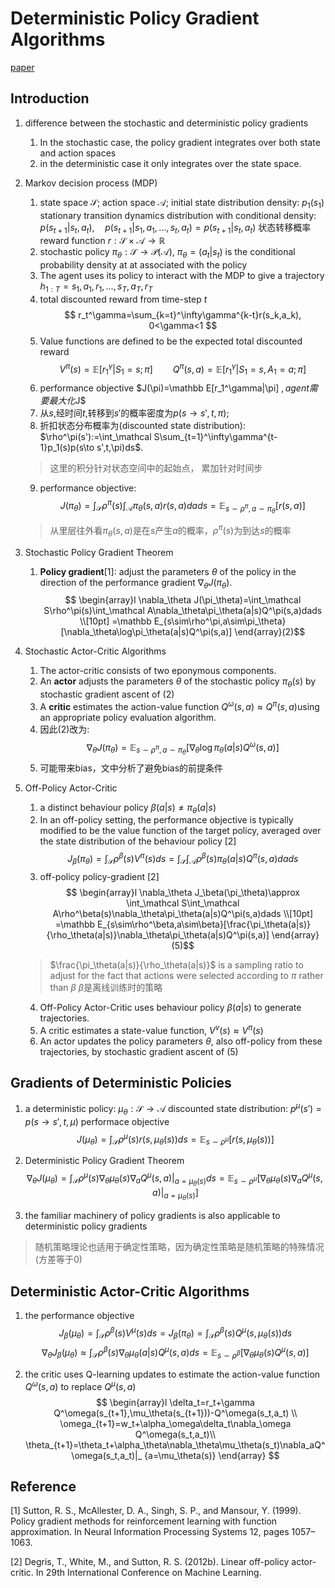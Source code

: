 # Deterministic Policy Gradient Algorithms
[paper](http://proceedings.mlr.press/v32/silver14.pdf)

## Introduction
1. difference between the stochastic and deterministic policy gradients
   1. In the stochastic case, the policy gradient integrates over both state and action spaces
   2. in the deterministic case it only integrates over the state space.

2. Markov decision process (MDP)
   1. state space $\mathcal S$;
    action space $\mathcal A$;
    initial state distribution density: $p_1(s_1)$
    stationary transition dynamics distribution with conditional density: $p(s_{t+1}|s_t,a_t), \quad p(s_{t+1}|s_1,a_1,...,s_t,a_t)=p(s_{t+1}|s_t,a_t)$  状态转移概率
    reward function $r:\mathcal S\times \mathcal A\to\mathbb R$
   2. stochastic policy $\pi_\theta:\mathcal S\to\mathcal P(\mathcal A)$, $\pi_\theta=(a_t|s_t)$ is the conditional probability density at at associated with the policy
   3. The agent uses its policy to interact with the MDP to give a trajectory $h_{1:T}=s_1,a_1,r_1,...,s_T,a_T,r_T$
   4. total discounted reward from time-step $t$
   $$ r_t^\gamma=\sum_{k=t}^\infty\gamma^{k-t}r(s_k,a_k), 0<\gamma<1 $$
   5. Value functions are defined to be the expected total discounted reward
   $$V^\pi(s)=\mathbb E[r_1^\gamma|S_1=s;\pi] \qquad Q^\pi(s,a)=\mathbb E[r_1^\gamma|S_1=s,A_1=a;\pi]$$
   6. performance objective $J(\pi)=\mathbb E[r_1^\gamma|\pi] $, agent需要最大化$J$
   7. 从$s$,经时间$t$,转移到$s'$的概率密度为$p(s\to s',t,\pi)$;
   8. 折扣状态分布概率为(discounted state distribution): $\rho^\pi(s'):=\int_\mathcal S\sum_{t=1}^\infty\gamma^{t-1}p_1(s)p(s\to s',t,\pi)ds$.
   > 这里的积分针对状态空间中的起始点，
   累加针对时间步

   9. performance objective:
   $$ J(\pi_\theta)=\int_\mathcal S\rho^\pi(s)\int_\mathcal A\pi_\theta(s,a)r(s,a)dads=\mathbb E_{s\sim\rho^\pi,a\sim\pi_\theta}[r(s,a)] $$
   > 从里层往外看$\pi_\theta(s,a)$是在$s$产生$a$的概率，$\rho^\pi(s)$为到达$s$的概率

3. Stochastic Policy Gradient Theorem
   1. **Policy gradient**[1]: adjust the parameters $\theta$ of the policy in the direction of the performance gradient $\nabla_\theta J(\pi_\theta)$.
   $$
   \begin{array}l
   \nabla_\theta J(\pi_\theta)=\int_\mathcal S\rho^\pi(s)\int_\mathcal A\nabla_\theta\pi_\theta(a|s)Q^\pi(s,a)dads \\[10pt]
   =\mathbb E_{s\sim\rho^\pi,a\sim\pi_\theta}[\nabla_\theta\log\pi_\theta(a|s)Q^\pi(s,a)]
   \end{array}(2)$$

3. Stochastic Actor-Critic Algorithms
   1. The actor-critic consists of two eponymous components.
   2. An **actor** adjusts the parameters $\theta$ of the stochastic policy $\pi_\theta(s)$ by stochastic gradient ascent of (2)
   3. A **critic** estimates the action-value function $Q^\omega(s,a)\approx Q^\pi(s,a)$using an appropriate policy evaluation algorithm.
   4. 因此(2)改为:
   $$\nabla_\theta J(\pi_\theta)=\mathbb E_{s\sim\rho^\pi,a\sim\pi_\theta}[\nabla_\theta\log\pi_\theta(a|s)Q^\omega(s,a)]  $$
   5. 可能带来bias，文中分析了避免bias的前提条件

4. Off-Policy Actor-Critic
   1. a distinct behaviour policy $\beta(a|s)\neq\pi_\theta(a|s)$
   2. In an off-policy setting, the performance objective is typically modified to be the value function of the target policy, averaged over the state distribution of the behaviour policy [2]
   $$ J_\beta(\pi_\theta)=\int_\mathcal S\rho^\beta(s)V^\pi(s)ds=\int_\mathcal S\int_\mathcal A\rho^\beta(s)\pi_\theta(a|s)Q^\pi(s,a)dads $$
   2. off-policy policy-gradient [2]
   $$
   \begin{array}l
   \nabla_\theta J_\beta(\pi_\theta)\approx \int_\mathcal S\int_\mathcal A\rho^\beta(s)\nabla_\theta\pi_\theta(a|s)Q^\pi(s,a)dads \\[10pt]
   =\mathbb E_{s\sim\rho^\beta,a\sim\beta}[\frac{\pi_\theta(a|s)}{\rho_\theta(a|s)}\nabla_\theta\pi_\theta(a|s)Q^\pi(s,a)]
   \end{array}(5)$$
   > $\frac{\pi_\theta(a|s)}{\rho_\theta(a|s)}$ is a sampling ratio  to adjust for the fact that actions were selected according to $\pi$ rather than $\beta$ $\beta$是离线训练时的策略

   4. Off-Policy Actor-Critic uses behaviour policy $\beta(a|s)$ to generate trajectories.
   5. A critic estimates a state-value function, $V^v(s) \approx V^\pi(s)$
   6. An actor updates the policy parameters $\theta$, also off-policy from these trajectories, by stochastic gradient ascent of (5)

## Gradients of Deterministic Policies
1. a deterministic policy: $\mu_\theta:\mathcal S\to\mathcal A$
   discounted state distribution: $p^\mu(s')=p(s\to s',t,\mu)$
   performace objective
   $$J(\mu_\theta)=\int_\mathcal S\rho^\mu(s)r(s,\mu_\theta(s))ds=\mathbb E_{s\sim\rho^\mu}[r(s,\mu_\theta(s))]$$

2. Deterministic Policy Gradient Theorem
$$ \nabla_\theta J(\mu_\theta)=\int_\mathcal S\rho^\mu(s)\nabla_\theta\mu_\theta(s)\nabla_aQ^\mu(s,a)|_ {a=\mu_\theta(s)}ds= \mathbb E_{s\sim\rho^\mu}[\nabla_\theta\mu_\theta(s)\nabla_aQ^\mu(s,a)|_ {a=\mu_\theta(s)}]$$

3. the familiar machinery of policy gradients is also applicable to deterministic policy gradients
> 随机策略理论也适用于确定性策略，因为确定性策略是随机策略的特殊情况(方差等于0)

## Deterministic Actor-Critic Algorithms
1. the performance objective
$$ J_\beta(\mu_\theta)=\int_\mathcal S\rho^\beta(s)V^\mu(s)ds=J_\beta(\pi_\theta)=\int_\mathcal S\rho^\beta(s)Q^\mu(s,\mu_\theta(s))ds $$
$$ \nabla_\theta J_\beta(\mu_\theta)\approx \int_\mathcal S\rho^\beta(s)\nabla_\theta\mu_\theta(a|s)Q^\mu(s,a)ds=\mathbb E_{s\sim\rho^\beta}[\nabla_\theta\mu_\theta(s)Q^\mu(s,a)] $$

2. the critic uses Q-learning updates to estimate the action-value function $Q^\omega(s,a)$ to replace $Q^\mu(s,a)$
$$
\begin{array}l
\delta_t=r_t+\gamma Q^\omega(s_{t+1},\mu_\theta(s_{t+1}))-Q^\omega(s_t,a_t) \\
\omega_{t+1}=w_t+\alpha_\omega\delta_t\nabla_\omega Q^\omega(s_t,a_t)\\
\theta_{t+1}=\theta_t+\alpha_\theta\nabla_\theta\mu_\theta(s_t)\nabla_aQ^\omega(s_t,a_t)|_ {a=\mu_\theta(s)}
\end{array}
$$


## Reference
[1] Sutton, R. S., McAllester, D. A., Singh, S. P., and Mansour, Y. (1999). Policy gradient methods for reinforcement learning with function approximation. In Neural Information Processing Systems 12, pages 1057–1063.

[2] Degris, T., White, M., and Sutton, R. S. (2012b). Linear off-policy actor-critic. In 29th International Conference on Machine Learning.
